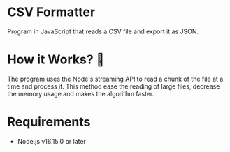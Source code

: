 # CSV Formatter
Program in JavaScript that reads a CSV file and export it as JSON.

# How it Works? 🤔
The program uses the Node's streaming API to read a chunk of the file at a time and process it. This method ease the reading of large files, decrease the memory usage and makes the algorithm faster.

# Requirements
- Node.js v16.15.0 or later
